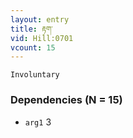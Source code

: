 ```yaml
---
layout: entry
title: རྟག་
vid: Hill:0701
vcount: 15
---
```

`Involuntary` 
> 
### Dependencies (N = 15)
* `arg1` 3
